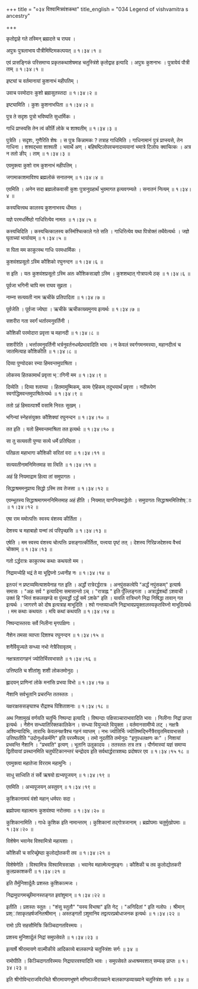 +++
title = "०३४ विश्वामित्रवंशकथा"
title_english = "034 Legend of vishvamitra s ancestry"

+++


कृतोद्वाहे गते तस्मिन् ब्रह्मदत्ते च राघव ।  

अपुत्रः पुत्रलाभाय पौत्रीमिष्टिमकल्पयत्  ॥  १।३४।१  ॥   

एवं प्रासङ्गिकं परिसमाप्य प्रकृतकथाशेषमाह चतुस्त्रिंशे कृतोद्वाह इत्यादि
। अपुत्रः कुशनाभः । पुत्रायेयं पौत्री ताम्  ॥  १।३४।१  ॥   

  

इष्ट्यां च वर्तमानायां कुशनाभं महीपतिम् ।  

उवाच परमोदारः कुशो ब्रह्मसुतस्तदा  ॥  १।३४।२  ॥   

इष्ट्यामिति । कुशः कुशनाभपिता  ॥  १।३४।२  ॥   

  

पुत्र ते सदृशः पुत्रो भविष्यति सुधार्मिकः ।  

गाधिं प्राप्स्यसि तेन त्वं कीर्तिं लोके च शाश्वतीम्  ॥  १।३४।३  ॥   

पुत्रेति । सदृशः, गुणैरिति शेषः । स पुत्रः किन्नामकः ? तत्राह गाधिमिति ।
गाधिनामानं पुत्रं प्राप्स्यसे, तेन गाधिना । शश्वद्भवा शाश्वती । भवार्थे
अण् । बहिषष्टिलोपवचनादव्ययानां भमात्रे टिलोपः क्वाचित्कः । अत्र न ततो
ङीप् । ताम्  ॥  १।३४।३  ॥   

  

एवमुक्त्वा कुशो राम कुशनाभं महीपतिम् ।  

जगामाकाशमाविश्य ब्रह्मलोकं सनातनम्  ॥  १।३४।४  ॥   

एवमिति । अनेन सदा ब्रह्मलोकवासी कुशः पुत्रानुग्रहार्थं भुवमागत
इत्यवगम्यते । सनातनं नित्यम्  ॥  १।३४।४  ॥   

  

कस्यचित्त्वथ कालस्य कुशनाभस्य धीमतः ।  

यज्ञे परमधर्मिष्ठो गाधिरित्येव नामतः  ॥  १।३४।५  ॥   

कस्यचिदिति । कस्यचित्कालस्य कस्मिंश्चित्काले गते सति । गाधिरित्येव यथा
पित्रोक्तं तथैवेत्यर्थः । जज्ञे घृताच्यां भार्यायाम्  ॥  १।३४।५  ॥   

  

स पिता मम काकुत्स्थ गाधिः परमधार्मिकः ।  

कुशवंशप्रसूतो ऽस्मि कौशिको रघुनन्दन  ॥  १।३४।६  ॥   

स इति । यतः कुशवंशप्रसूतो ऽस्मि अतः कौशिकसञ्ज्ञो ऽस्मि । कुशशब्दात्
गोत्रापत्ये ठक्  ॥  १।३४।६  ॥   

  

पूर्वजा भगिनी चापि मम राघव सुव्रता ।  

नाम्ना सत्यवती नाम ऋचीके प्रतिपादिता  ॥  १।३४।७  ॥   

पूर्वजेति । पूर्वजा ज्येष्ठा । ऋचीके ऋचीकाख्यमुनय इत्यर्थः  ॥  १।३४।७
 ॥   

  

सशरीरा गता स्वर्गं भर्तारमनुवर्तिनी ।  

कौशिकी परमोदारा प्रवृत्ता च महानदी  ॥  १।३४।८  ॥   

सशरीरेति । भर्त्तारमनुवर्तिनी भर्त्रनुवर्तनधर्मप्रभावादिति भावः । न
केवलं स्वर्गगमनमस्याः, महानदीत्वं च जातमित्याह कौशिकीति  ॥  १।३४।८  ॥   

  

दिव्या पुण्योदका रम्या हिमवन्तमुपाश्रिता ।  

लोकस्य हितकामार्थं प्रवृत्ता भ्ागिनी मम  ॥  १।३४।९  ॥   

दिव्येति । दिव्या श्लाघ्या । हितमामुष्मिकम्, कामः ऐहिकम् तदुभयार्थं
प्रवृत्ता । नदीरूपेण स्वर्गाद्धिमवन्तमुपाश्रितेत्यर्थः  ॥  १।३४।९  ॥   

  

ततो ऽहं हिमवत्पार्श्वे वसामि निरतः सुखम् ।  

भगिन्यां स्नेहसंयुक्तः कौशिक्यां रघुनन्दन  ॥  १।३४।१०  ॥   

तत इति । यतो हिमवन्तमाश्रिता तत इत्यर्थः  ॥  १।३४।१०  ॥   

  

सा तु सत्यवती पुण्या सत्ये धर्मे प्रतिष्ठिता ।  

पतिव्रता महाभागा कौशिकी सरितां वरा  ॥  १।३४।११  ॥   

सत्यवतीनामनिमित्तमाह सा त्विति  ॥  १।३४।११  ॥   

  

अहं हि नियमाद्राम हित्वा तां समुपागतः ।  

सिद्धाश्रममनुप्राप्य सिद्धो ऽस्मि तव तेजसा  ॥  १।३४।१२  ॥   

एवम्भूतस्य सिद्धाश्रमागमननिमित्तमाह अहं हीति । नियमात् यागनियमाद्धेतोः ।
समुपागतः सिद्धाश्रममितिशेष्ाः  ॥  १।३४।१२  ॥   

  

एषा राम ममोत्पत्तिः स्वस्य वंशस्य कीर्तिता ।  

देशस्य च महाबाहो यन्मां त्वं परिपृच्छसि  ॥  १।३४।१३  ॥   

एषेति । मम स्वस्य वंशस्य चोत्पत्तिः प्रसङ्गात्कीर्तिता, यत्त्वया पृष्टं
तत् । देशस्य गिरिव्रजदेशस्य वैभवं चोक्तम्  ॥  १।३४।१३  ॥   

  

गतो ऽर्द्धरात्रः काकुत्स्थ कथाः कथयतो मम ।  

निद्रामभ्येहि भद्रं ते मा भूद्विघ्नो ऽध्वनीह नः  ॥  १।३४।१४  ॥   

इतःपरं न प्रष्टव्यमित्याशयेनाह गत इति । अर्द्धो रात्रेरर्द्धरात्रः ।
अनपुंसकत्वेपि "अर्द्धं नपुंसकम्" इत्यार्षः समासः । "अहः सर्व " इत्यादिना
समासान्तो ऽच् । "रात्राह्न " इति पुँल्लिङ्गता । अत्रार्द्धशब्दों ऽशवाची
। उक्तं हि "भित्तं शकलखण्डे वा पुंस्यर्द्धो ऽर्द्धं समें ऽशके" इति ।
यावति रात्रिभागे निद्रा निषिद्धा तावान् गत इत्यर्थः । जागरणे को दोष
इत्यत्राह माभूदिति । श्वो गन्तव्याध्वनि निद्राभावप्रयुक्तालस्यकृतविघ्नो
माभूदित्यर्थः । मम कथाः कथयतः । मयि कथां कथयति  ॥  १।३४।१४  ॥   

  

निष्पन्दास्तरवः सर्वे निलीना मृगपक्षिणः ।  

नैशेन तमसा व्याप्ता दिशश्च रघुनन्दन  ॥  १।३४।१५  ॥   

शनैर्वियुज्यते सन्ध्या नभो नेत्रैरिवावृतम् ।  

नक्षत्रतारागहनं ज्योतिर्भिरवभासते  ॥  १।३४।१६  ॥   

उत्तिष्ठति च शीतांशुः शशी लोकतमोनुदः ।  

ह्लादयन् प्राणिनां लोके मनांसि प्रभया विभो  ॥  १।३४।१७  ॥   

नैशानि सर्वभूतानि प्रचरन्ति ततस्ततः ।  

यक्षराक्षससङ्घाश्च रौद्राश्च पिशिताशनाः  ॥  १।३४।१८  ॥   

अथ निशामुखं वर्णयति चतुर्भिः निष्पन्दा इत्यादि । विष्पन्दाः
पक्षिसञ्चाराभावादिति भावः । निलीनाः निद्रां प्राप्ता इत्यर्थः । नैशेन
सन्ध्यातिरिक्तकालिकेन । सन्ध्या वियुज्यते वियुक्ता । वर्तमानसामीप्ये लट्
। नक्षत्रैः अश्विन्यादिभिः, ताराभिः केवलनक्षत्रैश्च गहनं व्याप्तम् । नभः
ज्योतिर्भिः ज्योतिष्मद्भिर्नेत्रैरावृतमिवावभासते । उत्तिष्ठतीति
"उदोनूर्ध्वकर्मणि" इति परस्मैपदम् । तमो नुदतीति तमोनुदः "इगुपधलक्षणः कः"
। निशायां प्रभवन्ति नैशानि । "प्रभवति" इत्यण् । भूतानि उलूकादयः ।
ततस्ततः तत्र तत्र । पौर्णमास्यां यज्ञं समाप्य द्वितीयायां प्रस्थानमिति
चतुर्घटिकानन्तरं चन्द्रोदय इति सर्वथार्द्धरात्रशब्दः प्रदोषपर एव  ॥ 
१।३४।१५ १८  ॥   

  

एवमुक्त्वा महातेजा विरराम महामुनिः ।  

साधु साध्विति तं सर्वे ऋषयो ह्यभ्यपूजयन्  ॥  १।३४।१९  ॥   

एवमिति । अभ्यपूजयन् अस्तुवन्  ॥  १।३४।१९  ॥   

  

कुशिकानामयं वंशो महान् धर्मपरः सदा ।  

ब्रह्मोपमा महात्मानः कुशवंश्या नरोत्तमाः  ॥  १।३४।२०  ॥   

कुशिकानामिति । गाधेः कुशिक इति नामान्तरम् । कुशिकानां तद्गोत्रजानाम् ।
ब्रह्मोपमाः चतुर्मुखोपमाः  ॥  १।३४।२०  ॥   

  

विशेषेण भवानेव विश्वामित्रो महायशाः ।  

कौशिकी च सरिच्छ्रेष्ठा कुलोद्योतकरी तव  ॥  १।३४।२१  ॥   

विशेषेणेति । विश्वामित्रः विश्वामित्रसञ्ज्ञः । भवानेव महात्मेत्यनुषङ्गः
। कौशिकी च तव कुलोद्योतकरी कुलप्रकाशकरी  ॥  १।३४।२१  ॥   

  

इति तैर्मुनिशार्दूलैः प्रशस्तः कुशिकात्मजः ।  

निद्रामुपागमच्छ्रीमानस्तङ्गत इवांशुमान्  ॥  १।३४।२२  ॥   

इतीति । प्रशस्तः स्तुतः । "शंसु स्तुतौ" "यस्य विभाषा" इति नेट् ।
"अनिदितां " इति नलोपः । श्रीमान् प्रश्ांसाकृतहर्षजनितश्रीमान् ।
अस्तङ्गतों ऽशुमानिव तद्वत्परप्रबोधाजनक इत्यर्थः  ॥  १।३४।२२  ॥   

  

रामो ऽपि सहसौमित्रिः किञ्चिदागतविस्मयः ।  

प्रशस्य मुनिशार्दूलं निद्रां समुपसेवते  ॥  १।३४।२३  ॥   

इत्यार्षे श्रीरामायणे वाल्मीकीये आदिकाव्ये बालकाण्डे चतुस्त्रिंशः सर्गः
 ॥  ३४  ॥   

रामोपीति । किञ्चिदागतविस्मयः निद्रापारवश्यादिति भावः । समुपसेवते
अध्वश्रमवशात् सम्यक् प्राप्तः  ॥  १।३४।२३  ॥   

इति श्रीगोविन्दराजविरचिते श्रीरामायणभूषणे मणिमञ्जीराख्याने
बालकाण्डव्याख्याने चतुस्त्रिंशः सर्गः  ॥  ३४  ॥   

  


